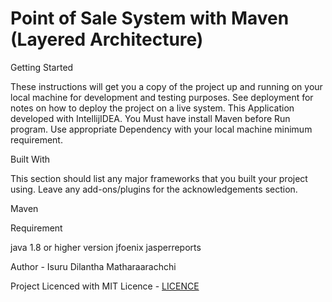 

# Point of Sale System with Maven (Layered Architecture)

Getting Started

These instructions will get you a copy of the project up and running on your local machine for development and testing purposes. See deployment for notes on how to deploy the project on a live system. This Application developed with IntellijIDEA. You Must have install Maven before Run program. Use appropriate Dependency with your local machine minimum requirement.

Built With

This section should list any major frameworks that you built your project using. Leave any add-ons/plugins for the acknowledgements section.

Maven

Requirement

java 1.8 or higher version jfoenix jasperreports

Author -
Isuru Dilantha Matharaarachchi

Project Licenced with MIT Licence - [LICENCE](LICENCE)